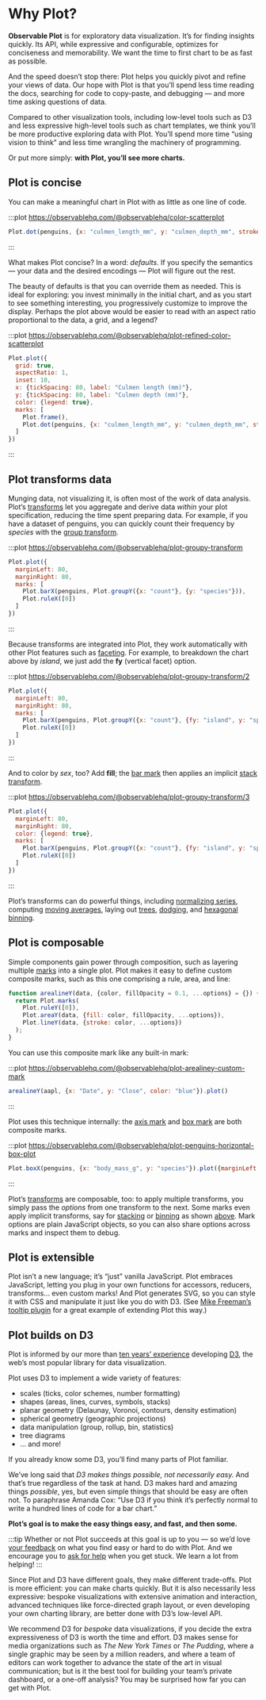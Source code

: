 <script setup>

import * as Plot from "@observablehq/plot";
import * as d3 from "d3";
import aapl from "./data/aapl.ts";
import penguins from "./data/penguins.ts";

function arealineY(data, {color, fillOpacity = 0.1, ...options} = {}) {
  return Plot.marks(
    Plot.ruleY([0]),
    Plot.areaY(data, {fill: color, fillOpacity, ...options}),
    Plot.lineY(data, {stroke: color, ...options})
  );
}

</script>

# Why Plot?

**Observable Plot** is for exploratory data visualization. It’s for finding insights quickly. Its API, while expressive and configurable, optimizes for conciseness and memorability. We want the time to first chart to be as fast as possible.

And the speed doesn’t stop there: Plot helps you quickly pivot and refine your views of data. Our hope with Plot is that you’ll spend less time reading the docs, searching for code to copy-paste, and debugging — and more time asking questions of data.

Compared to other visualization tools, including low-level tools such as D3 and less expressive high-level tools such as chart templates, we think you’ll be more productive exploring data with Plot. You’ll spend more time “using vision to think” and less time wrangling the machinery of programming.

Or put more simply: **with Plot, you’ll see more charts.**

## Plot is concise

You can make a meaningful chart in Plot with as little as one line of code.

:::plot https://observablehq.com/@observablehq/color-scatterplot
```js
Plot.dot(penguins, {x: "culmen_length_mm", y: "culmen_depth_mm", stroke: "species"}).plot()
```
:::

What makes Plot concise? In a word: *defaults*. If you specify the semantics — your data and the desired encodings — Plot will figure out the rest.

The beauty of defaults is that you can override them as needed. This is ideal for exploring: you invest minimally in the initial chart, and as you start to see something interesting, you progressively customize to improve the display. Perhaps the plot above would be easier to read with an aspect ratio proportional to the data, a grid, and a legend?

:::plot https://observablehq.com/@observablehq/plot-refined-color-scatterplot
```js
Plot.plot({
  grid: true,
  aspectRatio: 1,
  inset: 10,
  x: {tickSpacing: 80, label: "Culmen length (mm)"},
  y: {tickSpacing: 80, label: "Culmen depth (mm)"},
  color: {legend: true},
  marks: [
    Plot.frame(),
    Plot.dot(penguins, {x: "culmen_length_mm", y: "culmen_depth_mm", stroke: "species"})
  ]
})
```
:::

## Plot transforms data

Munging data, not visualizing it, is often most of the work of data analysis. Plot’s [transforms](./features/transforms.md) let you aggregate and derive data *within* your plot specification, reducing the time spent preparing data. For example, if you have a dataset of penguins, you can quickly count their frequency by *species* with the [group transform](./transforms/group.md).

:::plot https://observablehq.com/@observablehq/plot-groupy-transform
```js
Plot.plot({
  marginLeft: 80,
  marginRight: 80,
  marks: [
    Plot.barX(penguins, Plot.groupY({x: "count"}, {y: "species"})),
    Plot.ruleX([0])
  ]
})
```
:::

Because transforms are integrated into Plot, they work automatically with other Plot features such as [faceting](./features/facets.md). For example, to breakdown the chart above by *island*, we just add the **fy** (vertical facet) option.

:::plot https://observablehq.com/@observablehq/plot-groupy-transform/2
```js
Plot.plot({
  marginLeft: 80,
  marginRight: 80,
  marks: [
    Plot.barX(penguins, Plot.groupY({x: "count"}, {fy: "island", y: "species"})),
    Plot.ruleX([0])
  ]
})
```
:::

And to color by *sex*, too? Add **fill**; the [bar mark](./marks/bar.md) then applies an implicit [stack transform](./transforms/stack.md).

:::plot https://observablehq.com/@observablehq/plot-groupy-transform/3
```js
Plot.plot({
  marginLeft: 80,
  marginRight: 80,
  color: {legend: true},
  marks: [
    Plot.barX(penguins, Plot.groupY({x: "count"}, {fy: "island", y: "species", fill: "sex"})),
    Plot.ruleX([0])
  ]
})
```
:::

Plot’s transforms can do powerful things, including [normalizing series](./transforms/normalize.md), computing [moving averages](./transforms/window.md), laying out [trees](./marks/tree.md), [dodging](./transforms/dodge.md), and [hexagonal binning](./transforms/hexbin.md).

## Plot is composable

Simple components gain power through composition, such as layering multiple [marks](./features/marks.md) into a single plot. Plot makes it easy to define custom composite marks, such as this one comprising a rule, area, and line:

```js
function arealineY(data, {color, fillOpacity = 0.1, ...options} = {}) {
  return Plot.marks(
    Plot.ruleY([0]),
    Plot.areaY(data, {fill: color, fillOpacity, ...options}),
    Plot.lineY(data, {stroke: color, ...options})
  );
}
```

You can use this composite mark like any built-in mark:

:::plot https://observablehq.com/@observablehq/plot-arealiney-custom-mark
```js
arealineY(aapl, {x: "Date", y: "Close", color: "blue"}).plot()
```
:::

Plot uses this technique internally: the [axis mark](./marks/axis.md) and [box mark](./marks/box.md) are both composite marks.

:::plot https://observablehq.com/@observablehq/plot-penguins-horizontal-box-plot
```js
Plot.boxX(penguins, {x: "body_mass_g", y: "species"}).plot({marginLeft: 60, y: {label: null}})
```
:::

Plot’s [transforms](./features/transforms.md) are composable, too: to apply multiple transforms, you simply pass the *options* from one transform to the next. Some marks even apply implicit transforms, say for [stacking](./transforms/stack.md) or [binning](./transforms/bin.md) as shown [above](#plot-transforms-data). Mark options are plain JavaScript objects, so you can also share options across marks and inspect them to debug.

## Plot is extensible

Plot isn’t a new language; it’s “just” vanilla JavaScript. Plot embraces JavaScript, letting you plug in your own functions for accessors, reducers, transforms… even custom marks! And Plot generates SVG, so you can style it with CSS and manipulate it just like you do with D3. (See [Mike Freeman’s tooltip plugin](https://observablehq.com/@mkfreeman/plot-tooltip) for a great example of extending Plot this way.)

## Plot builds on D3

Plot is informed by our more than [ten years’ experience](https://observablehq.com/@mbostock/10-years-of-open-source-visualization) developing [D3](https://d3js.org), the web’s most popular library for data visualization.

Plot uses D3 to implement a wide variety of features:

- scales (ticks, color schemes, number formatting)
- shapes (areas, lines, curves, symbols, stacks)
- planar geometry (Delaunay, Voronoi, contours, density estimation)
- spherical geometry (geographic projections)
- data manipulation (group, rollup, bin, statistics)
- tree diagrams
- … and more!

If you already know some D3, you’ll find many parts of Plot familiar.

We’ve long said that *D3 makes things possible, not necessarily easy.* And that’s true regardless of the task at hand. D3 makes hard and amazing things *possible*, yes, but even simple things that should be easy are often not. To paraphrase Amanda Cox: “Use D3 if you think it’s perfectly normal to write a hundred lines of code for a bar chart.”

**Plot’s goal is to make the easy things easy, and fast, and then some.**

:::tip
Whether or not Plot succeeds at this goal is up to you — so we’d love [your feedback](https://github.com/observablehq/plot/discussions/new/choose) on what you find easy or hard to do with Plot. And we encourage you to [ask for help](https://github.com/observablehq/plot/discussions/categories/q-a) when you get stuck. We learn a lot from helping!
:::

Since Plot and D3 have different goals, they make different trade-offs. Plot is more efficient: you can make charts quickly. But it is also necessarily less expressive: bespoke visualizations with extensive animation and interaction, advanced techniques like force-directed graph layout, or even developing your own charting library, are better done with D3’s low-level API.

We recommend D3 for *bespoke* data visualizations, if you decide the extra expressiveness of D3 is worth the time and effort. D3 makes sense for media organizations such as *The New York Times* or *The Pudding*, where a single graphic may be seen by a million readers, and where a team of editors can work together to advance the state of the art in visual communication; but is it the best tool for building your team’s private dashboard, or a one-off analysis? You may be surprised how far you can get with Plot.
